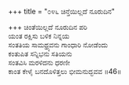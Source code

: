 +++
title = "೦೪೬ ಚಿನ್ತೆಯಿಲ್ಲದೆ ನೂರುದಿನ"

+++
ಚಿಂತೆಯಿಲ್ಲದೆ ನೂರುದಿನ ಪರಿ  
ಯಂತ ರಕ್ಷಿಸು ಬಳಿಕ ನಿನ್ನಯ  
ಸಂತತಿಯ ಸಾಮಥ್ರ್ಯವನು ಗಾಂಧಾರಿ ನೋಡೆಂದು   
ಕಂತುಪಿತ ಸನ್ನಿಭನು ಸತಿಯನು   
ಸಂತವಿಸಿ ಮರಳಿದನು ಧರಣೀ  
ಕಾಂತ ಕೇಳೈ ಬನದೊಳಿತ್ತಲು ಭೀಮನುದ್ಭವವ     ॥46॥